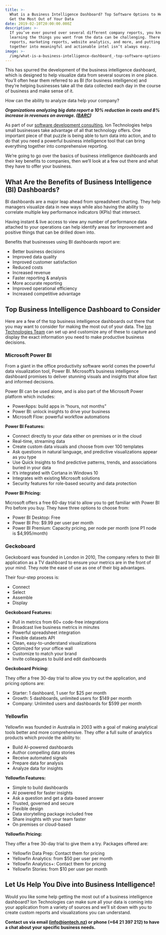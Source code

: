 ```yaml
---
title: >-
  What is a Business Intelligence Dashboard? Top Software Options to Help You
  Get the Most Out of Your Data
date: 2019-02-10T20:00:00.000Z
description: >-
  If you’ve ever poured over several different company reports, you know that
  learning the things you want from the data can be challenging. There are sales
  reports, marketing reports, website analytics, and more, and putting all those
  together into meaningful and actionable intel isn’t always easy.
image: >-
  /img/what-is-a-business-intelligence-dashboard_-top-software-options-to-help-you-get-the-most-out-of-your-data.png
---
```

This has spurred the development of the business intelligence dashboard, which is designed to help visualize data from several sources in one place. You’ll often hear them referred to as BI (for business intelligence) and they’re helping businesses take all the data collected each day in the course of business and make sense of it.

How can the ability to analyze data help your company?

<strong><em>Organizations analyzing big data report a 10% reduction in costs and 8% increase in revenues on average. (<a href="http://barc-research.com/big-data-analysis-shown-to-increase-revenues-and-reduce-costs/">BARC</a>)</em></strong>

As part of our <a href="https://www.iontech.nz/">software development consulting</a>, Ion Technologies helps small businesses take advantage of all that technology offers. One important piece of that puzzle is being able to turn data into action, and to do that you need a powerful business intelligence tool that can bring everything together into comprehensive reporting.

We’re going to go over the basics of business intelligence dashboards and their key benefits to companies, then we’ll look at a few out there and what they have to offer your business.

## What Are the Benefits of Business Intelligence (BI) Dashboards?

BI dashboards are a major leap ahead from spreadsheet charting. They help managers visualize data in new ways while also having the ability to correlate multiple key performance indicators (KPIs) that intersect.

Having instant &amp; live access to view any number of performance data attached to your operations can help identify areas for improvement and positive things that can be drilled down into.

Benefits that businesses using BI dashboards report are:
<ul>
 	<li>Better business decisions</li>
 	<li>Improved data quality</li>
 	<li>Improved customer satisfaction</li>
 	<li>Reduced costs</li>
 	<li>Increased revenue</li>
 	<li>Faster reporting &amp; analysis</li>
 	<li>More accurate reporting</li>
 	<li>Improved operational efficiency</li>
 	<li>Increased competitive advantage</li>
</ul>

## Top Business Intelligence Dashboard to Consider

Here are a few of the top business intelligence dashboards out there that you may want to consider for making the most out of your data. The <a href="https://www.iontech.nz/about-us">Ion Technologies Team</a> can set up and customize any of these to capture and display the exact information you need to make productive business decisions.

### Microsoft Power BI

From a giant in the office productivity software world comes the powerful data visualization tool, Power BI. Microsoft’s business intelligence dashboard promises to deliver stunning visuals and insights that allow fast and informed decisions.

Power BI can be used alone, and is also part of the Microsoft Power platform which includes:
<ul>
 	<li>PowerApps: build apps in “hours, not months”</li>
 	<li>Power BI: unlock insights to drive your business</li>
 	<li>Microsoft Flow: powerful workflow automations</li>
</ul>
<strong>Power BI Features:</strong>
<ul>
 	<li>Connect directly to your data either on premises or in the cloud</li>
 	<li>Real-time, streaming data</li>
 	<li>Create custom data visuals and choose from over 100 templates</li>
 	<li>Ask questions in natural language, and predictive visualizations appear as you type</li>
 	<li>Use Quick Insights to find predictive patterns, trends, and associations buried in your data</li>
 	<li>It’s integrated with Cortana in Windows 10</li>
 	<li>Integrates with existing Microsoft solutions</li>
 	<li>Security features for role-based security and data protection</li>
</ul>

<strong>Power BI Pricing:</strong>

Microsoft offers a free 60-day trial to allow you to get familiar with Power BI Pro before you buy. They have three options to choose from:
<ul>
 	<li>Power BI Desktop: Free</li>
 	<li>Power BI Pro: $9.99 per user per month</li>
 	<li>Power BI Premium: Capacity pricing, per node per month (one P1 node is $4,995/month)</li>
</ul>

### Geckoboard

Geckoboard was founded in London in 2010, The company refers to their BI application as a TV dashboard to ensure your metrics are in the front of your mind. They note the ease of use as one of their big advantages.

Their four-step process is:
<ul>
 	<li>Connect</li>
 	<li>Select</li>
 	<li>Assemble</li>
 	<li>Display</li>
</ul>
<strong>Geckoboard Features: </strong>
<ul>
 	<li>Pull in metrics from 60+ code-free integrations</li>
 	<li>Broadcast live business metrics in minutes</li>
 	<li>Powerful spreadsheet integration</li>
 	<li>Flexible datasets API</li>
 	<li>Clean, easy-to-understand visualizations</li>
 	<li>Optimized for your office wall</li>
 	<li>Customize to match your brand</li>
 	<li>Invite colleagues to build and edit dashboards</li>
</ul>
<strong>Geckoboard Pricing:</strong>

They offer a free 30-day trial to allow you try out the application, and pricing options are:
<ul>
 	<li>Starter: 1 dashboard, 1 user for $25 per month</li>
 	<li>Growth: 5 dashboards, unlimited users for $149 per month</li>
 	<li>Company: Unlimited users and dashboards for $599 per month</li>
</ul>

### Yellowfin
Yellowfin was founded in Australia in 2003 with a goal of making analytical tools better and more comprehensive. They offer a full suite of analytics products which provide the ability to:
<ul>
 	<li>Build AI-powered dashboards</li>
 	<li>Author compelling data stories</li>
 	<li>Receive automated signals</li>
 	<li>Prepare data for analysis</li>
 	<li>Analyze data for insights</li>
</ul>
<strong>Yellowfin Features:</strong>
<ul>
 	<li>Simple to build dashboards</li>
 	<li>AI powered for faster insights</li>
 	<li>Ask a question and get a data-based answer</li>
 	<li>Trusted, governed and secure</li>
 	<li>Flexible design</li>
 	<li>Data storytelling package included free</li>
 	<li>Share insights with your team faster</li>
 	<li>On premises or cloud-based</li>
</ul>
<strong>Yellowfin Pricing:</strong>

They offer a free 30-day trial to give them a try. Packages offered are:
<ul>
 	<li>Yellowfin Data Prep: Contact them for pricing</li>
 	<li>Yellowfin Analytics: from $50 per user per month</li>
 	<li>Yellowfin Analytics+: Contact them for pricing</li>
 	<li>Yellowfin Stories: from $10 per user per month</li>
</ul>

## Let Us Help You Dive into Business Intelligence!

Would you like some help getting the most out of a business intelligence dashboard? Ion Technologies can make sure all your data is coming into your application from a variety of sources and we’ll sit down with you to create custom reports and visualizations you can understand.

<strong>Contact us via email (info@iontech.nz) or phone (+64 21 397 212) to have a chat about your specific business needs.</strong>
